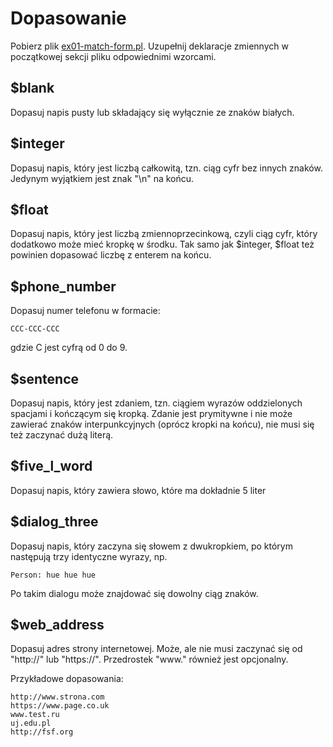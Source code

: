 # Dopasowanie
Pobierz plik
[ex01-match-form.pl](https://github.com/SlimakUJ/perl/blob/master/class04/exercises/ex01-match-form.pl).
Uzupełnij deklaracje zmiennych w początkowej sekcji pliku odpowiednimi
wzorcami.

## $blank
Dopasuj napis pusty lub składający się wyłącznie ze znaków białych.

## $integer
Dopasuj napis, który jest liczbą całkowitą, tzn. ciąg cyfr bez innych znaków.
Jedynym wyjątkiem jest znak "\n" na końcu.

## $float
Dopasuj napis, który jest liczbą zmiennoprzecinkową, czyli ciąg cyfr, który
dodatkowo może mieć kropkę w środku. Tak samo jak $integer, $float też powinien
dopasować liczbę z enterem na końcu.

## $phone\_number
Dopasuj numer telefonu w formacie:
````
CCC-CCC-CCC
````
gdzie C jest cyfrą od 0 do 9.

## $sentence
Dopasuj napis, który jest zdaniem, tzn. ciągiem wyrazów oddzielonych spacjami
i kończącym się kropką. Zdanie jest prymitywne i nie może zawierać znaków
interpunkcyjnych (oprócz kropki na końcu), nie musi się też zaczynać dużą
literą.

## $five\_l\_word
Dopasuj napis, który zawiera słowo, które ma dokładnie 5 liter

## $dialog\_three
Dopasuj napis, który zaczyna się słowem z dwukropkiem, po którym następują
trzy identyczne wyrazy, np.
````
Person: hue hue hue
````
Po takim dialogu może znajdować się dowolny ciąg znaków.

## $web\_address
Dopasuj adres strony internetowej. Może, ale nie musi zaczynać się od "http://"
lub "https://". Przedrostek "www." również jest opcjonalny.

Przykładowe dopasowania:
````
http://www.strona.com
https://www.page.co.uk
www.test.ru
uj.edu.pl
http://fsf.org
````
````
